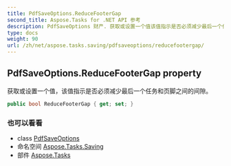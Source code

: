 ```yaml
---
title: PdfSaveOptions.ReduceFooterGap
second_title: Aspose.Tasks for .NET API 参考
description: PdfSaveOptions 财产. 获取或设置一个值该值指示是否必须减少最后一个任务和页脚之间的间隙
type: docs
weight: 90
url: /zh/net/aspose.tasks.saving/pdfsaveoptions/reducefootergap/
---
```

## PdfSaveOptions.ReduceFooterGap property

获取或设置一个值，该值指示是否必须减少最后一个任务和页脚之间的间隙。

```csharp
public bool ReduceFooterGap { get; set; }
```

### 也可以看看

* class [PdfSaveOptions](../)
* 命名空间 [Aspose.Tasks.Saving](../../pdfsaveoptions/)
* 部件 [Aspose.Tasks](../../../)


